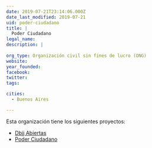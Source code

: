 ```yaml
---
date: 2019-07-21T23:14:06.000Z
date_last_modified: 2019-07-21
uid: poder-ciudadano
title: |
  Poder Ciudadano
legal_name: 
description: |
  
org_type: Organización civil sin fines de lucro (ONG)
website: 
year_founded: 
facebook: 
twitter: 
tags:

cities: 
  - Buenos Aires

---
```


Esta organización tiene los siguientes proyectos:

- [Dbjj Abiertas](/proyectos/dbjj-abiertas)
- [Poder Ciudadano](/proyectos/poder-ciudadano)
